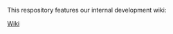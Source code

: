 This respository features our internal development wiki:

[Wiki](https://github.com/ebf/ebf-development-guidelines/wiki)